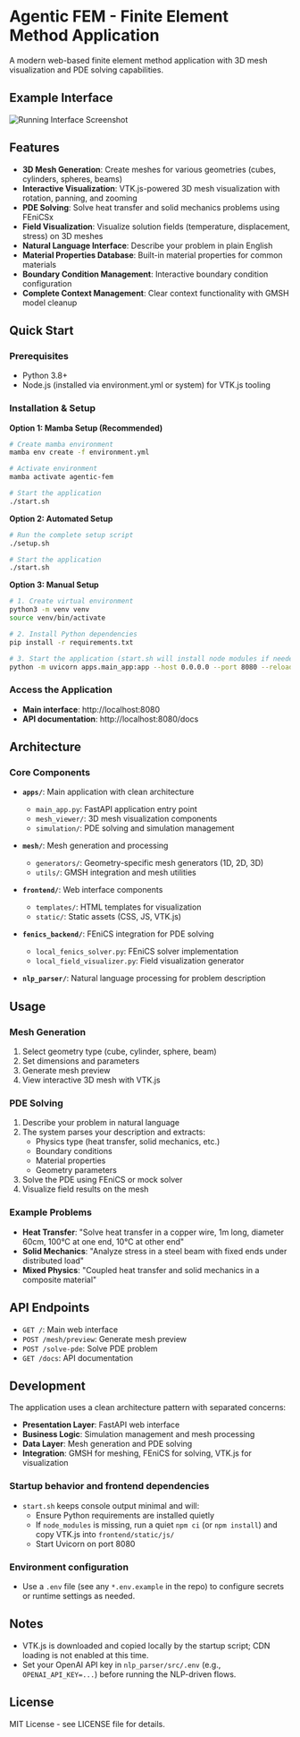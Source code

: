 # Agentic FEM - Finite Element Method Application

A modern web-based finite element method application with 3D mesh visualization and PDE solving capabilities.

## Example Interface

![Running Interface Screenshot](Screenshot%202025-10-30%20at%202.45.30%E2%80%AFPM.png)

## Features

- **3D Mesh Generation**: Create meshes for various geometries (cubes, cylinders, spheres, beams)
- **Interactive Visualization**: VTK.js-powered 3D mesh visualization with rotation, panning, and zooming
- **PDE Solving**: Solve heat transfer and solid mechanics problems using FEniCSx
- **Field Visualization**: Visualize solution fields (temperature, displacement, stress) on 3D meshes
- **Natural Language Interface**: Describe your problem in plain English
- **Material Properties Database**: Built-in material properties for common materials
- **Boundary Condition Management**: Interactive boundary condition configuration
- **Complete Context Management**: Clear context functionality with GMSH model cleanup

## Quick Start

### Prerequisites

- Python 3.8+
- Node.js (installed via environment.yml or system) for VTK.js tooling

### Installation & Setup

**Option 1: Mamba Setup (Recommended)**
```bash
# Create mamba environment
mamba env create -f environment.yml

# Activate environment
mamba activate agentic-fem

# Start the application
./start.sh
```

**Option 2: Automated Setup**
```bash
# Run the complete setup script
./setup.sh

# Start the application
./start.sh
```

**Option 3: Manual Setup**
```bash
# 1. Create virtual environment
python3 -m venv venv
source venv/bin/activate

# 2. Install Python dependencies
pip install -r requirements.txt

# 3. Start the application (start.sh will install node modules if needed)
python -m uvicorn apps.main_app:app --host 0.0.0.0 --port 8080 --reload
```

### Access the Application

- **Main interface**: http://localhost:8080
- **API documentation**: http://localhost:8080/docs

## Architecture

### Core Components

- **`apps/`**: Main application with clean architecture
  - `main_app.py`: FastAPI application entry point
  - `mesh_viewer/`: 3D mesh visualization components
  - `simulation/`: PDE solving and simulation management

- **`mesh/`**: Mesh generation and processing
  - `generators/`: Geometry-specific mesh generators (1D, 2D, 3D)
  - `utils/`: GMSH integration and mesh utilities

- **`frontend/`**: Web interface components
  - `templates/`: HTML templates for visualization
  - `static/`: Static assets (CSS, JS, VTK.js)

- **`fenics_backend/`**: FEniCS integration for PDE solving
  - `local_fenics_solver.py`: FEniCS solver implementation
  - `local_field_visualizer.py`: Field visualization generator

- **`nlp_parser/`**: Natural language processing for problem description

## Usage

### Mesh Generation

1. Select geometry type (cube, cylinder, sphere, beam)
2. Set dimensions and parameters
3. Generate mesh preview
4. View interactive 3D mesh with VTK.js

### PDE Solving

1. Describe your problem in natural language
2. The system parses your description and extracts:
   - Physics type (heat transfer, solid mechanics, etc.)
   - Boundary conditions
   - Material properties
   - Geometry parameters
3. Solve the PDE using FEniCS or mock solver
4. Visualize field results on the mesh

### Example Problems

- **Heat Transfer**: "Solve heat transfer in a copper wire, 1m long, diameter 60cm, 100°C at one end, 10°C at other end"
- **Solid Mechanics**: "Analyze stress in a steel beam with fixed ends under distributed load"
- **Mixed Physics**: "Coupled heat transfer and solid mechanics in a composite material"

## API Endpoints

- `GET /`: Main web interface
- `POST /mesh/preview`: Generate mesh preview
- `POST /solve-pde`: Solve PDE problem
- `GET /docs`: API documentation

## Development

The application uses a clean architecture pattern with separated concerns:

- **Presentation Layer**: FastAPI web interface
- **Business Logic**: Simulation management and mesh processing
- **Data Layer**: Mesh generation and PDE solving
- **Integration**: GMSH for meshing, FEniCS for solving, VTK.js for visualization

### Startup behavior and frontend dependencies

- `start.sh` keeps console output minimal and will:
  - Ensure Python requirements are installed quietly
  - If `node_modules` is missing, run a quiet `npm ci` (or `npm install`) and copy VTK.js into `frontend/static/js/`
  - Start Uvicorn on port 8080

### Environment configuration

- Use a `.env` file (see any `*.env.example` in the repo) to configure secrets or runtime settings as needed.

## Notes

- VTK.js is downloaded and copied locally by the startup script; CDN loading is not enabled at this time.
- Set your OpenAI API key in `nlp_parser/src/.env` (e.g., `OPENAI_API_KEY=...`) before running the NLP-driven flows.

## License

MIT License - see LICENSE file for details.
